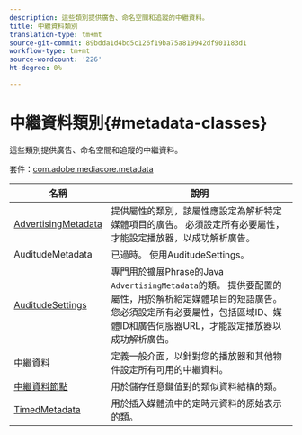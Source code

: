 ```yaml
---
description: 這些類別提供廣告、命名空間和追蹤的中繼資料。
title: 中繼資料類別
translation-type: tm+mt
source-git-commit: 89bdda1d4bd5c126f19ba75a819942df901183d1
workflow-type: tm+mt
source-wordcount: '226'
ht-degree: 0%

---
```



# 中繼資料類別{#metadata-classes}

這些類別提供廣告、命名空間和追蹤的中繼資料。

套件：[com.adobe.mediacore.metadata](https://help.adobe.com/en_US/primetime/api/psdk/javadoc_1.4/com/adobe/mediacore/metadata/package-summary.html)

| 名稱 | 說明 |
|---|---|
| [AdvertisingMetadata](https://help.adobe.com/en_US/primetime/api/psdk/javadoc_1.4/com/adobe/mediacore/metadata/AdvertisingMetadata.html) | 提供屬性的類別，該屬性應設定為解析特定媒體項目的廣告。 必須設定所有必要屬性，才能設定播放器，以成功解析廣告。 |
| AuditudeMetadata | 已過時。 使用AuditudeSettings。 |
| [AuditudeSettings](https://help.adobe.com/en_US/primetime/api/psdk/javadoc_1.4/com/adobe/mediacore/metadata/AuditudeSettings.html) | 專門用於擴展Phrase的Java `AdvertisingMetadata`的類。 提供要配置的屬性，用於解析給定媒體項目的短語廣告。 您必須設定所有必要屬性，包括區域ID、媒體ID和廣告伺服器URL，才能設定播放器以成功解析廣告。 |
| [中繼資料](https://help.adobe.com/en_US/primetime/api/psdk/javadoc_1.4/com/adobe/mediacore/metadata/Metadata.html) | 定義一般介面，以針對您的播放器和其他物件設定所有可用的中繼資料。 |
| [中繼資料節點](https://help.adobe.com/en_US/primetime/api/psdk/javadoc_1.4/com/adobe/mediacore/metadata/MetadataNode.html) | 用於儲存任意鍵值對的類似資料結構的類。 |
| [TimedMetadata](https://help.adobe.com/en_US/primetime/api/psdk/javadoc_1.4/com/adobe/mediacore/metadata/TimedMetadata.html) | 用於插入媒體流中的定時元資料的原始表示的類。 |